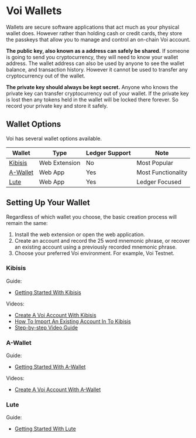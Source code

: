 # Voi Wallets

Wallets are secure software applications that act much as your physical wallet does. However rather than holding cash or credit cards, they store the passkeys that allow you to manage and control an on-chain Voi account. 

**The public key, also known as a address can safely be shared.** If someone is going to send you cryptocurrency, they will need to know your wallet address. The wallet address can also be used by anyone to see the wallet balance, and transaction history. However it cannot be used to transfer any cryptocurrency out of the wallet.

**The private key should always be kept secret.** Anyone who knows the private key can transfer cryptocurrency out of your wallet. If the private key is lost then any tokens held in the wallet will be locked there forever. So record your private key and store it safely.

## Wallet Options

Voi has several wallet options available.

| Wallet | Type | Ledger Support | Note |
| --- | --- | --- | --- |
| [Kibisis](https://kibis.is/) | Web Extension | No | Most Popular |
| [A-Wallet](https://www.a-wallet.net/) | Web App | Yes | Most Functionality | 
| [Lute](https://lute.app/) | Web App| Yes | Ledger Focused | 

## Setting Up Your Wallet

Regardless of which wallet you choose, the basic creation process will remain the same: 

1. Install the web extension or open the web application. 
2. Create an account and record the 25 word mnemonic phrase, or recover an existing account using a previously recorded mnemonic phrase.
3. Choose your preferred Voi environment. For example, Voi Testnet. 

### Kibisis

Guide:
- [Getting Started With Kibisis](https://medium.com/@RachKoch/getting-started-with-kibisis-wallet-9243d8f83bde)

Videos:
- [Create A Voi Account With Kibisis](https://www.youtube.com/shorts/cgBQh1mwiRM)
- [How To Import An Existing Account In To Kibisis](https://www.youtube.com/shorts/cgBQh1mwiRM)
- [Step-by-step Video Guide](https://www.loom.com/share/c15a82c9e4dc4e5885ff962cc73bdb33?sid=889ff8d4-97a3-489c-8c8d-ef61ae4d46a8)

### A-Wallet

Guide: 
- [Getting Started With A-Wallet](https://medium.com/@RachKoch/how-to-create-an-a-wallet-a6f2709088a6)

Videos:
- [Create A Voi Account With A-Wallet](https://www.loom.com/share/0eadd1281dfd4a148b19e64c29bff1d7?sid=d5df6f03-ec2b-4c64-bf52-eab3673c75b5)

### Lute

Guide: 
- [Getting Started With Lute](https://medium.com/@RachKoch/getting-started-with-lute-wallet-9acee565c8da)
